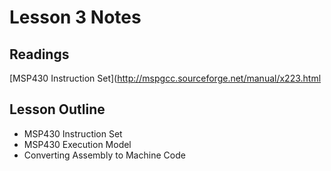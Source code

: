 # Lesson 3 Notes

## Readings
[MSP430 Instruction Set](http://mspgcc.sourceforge.net/manual/x223.html

## Lesson Outline
- MSP430 Instruction Set
- MSP430 Execution Model
- Converting Assembly to Machine Code

